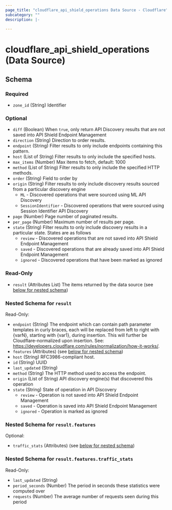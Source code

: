 ```yaml
---
page_title: "cloudflare_api_shield_operations Data Source - Cloudflare"
subcategory: ""
description: |-
  
---
```


# cloudflare_api_shield_operations (Data Source)




<!-- schema generated by tfplugindocs -->
## Schema

### Required

- `zone_id` (String) Identifier

### Optional

- `diff` (Boolean) When `true`, only return API Discovery results that are not saved into API Shield Endpoint Management
- `direction` (String) Direction to order results.
- `endpoint` (String) Filter results to only include endpoints containing this pattern.
- `host` (List of String) Filter results to only include the specified hosts.
- `max_items` (Number) Max items to fetch, default: 1000
- `method` (List of String) Filter results to only include the specified HTTP methods.
- `order` (String) Field to order by
- `origin` (String) Filter results to only include discovery results sourced from a particular discovery engine
  * `ML` - Discovered operations that were sourced using ML API Discovery
  * `SessionIdentifier` - Discovered operations that were sourced using Session Identifier API Discovery
- `page` (Number) Page number of paginated results.
- `per_page` (Number) Maximum number of results per page.
- `state` (String) Filter results to only include discovery results in a particular state. States are as follows
  * `review` - Discovered operations that are not saved into API Shield Endpoint Management
  * `saved` - Discovered operations that are already saved into API Shield Endpoint Management
  * `ignored` - Discovered operations that have been marked as ignored

### Read-Only

- `result` (Attributes List) The items returned by the data source (see [below for nested schema](#nestedatt--result))

<a id="nestedatt--result"></a>
### Nested Schema for `result`

Read-Only:

- `endpoint` (String) The endpoint which can contain path parameter templates in curly braces, each will be replaced from left to right with {varN}, starting with {var1}, during insertion. This will further be Cloudflare-normalized upon insertion. See: https://developers.cloudflare.com/rules/normalization/how-it-works/.
- `features` (Attributes) (see [below for nested schema](#nestedatt--result--features))
- `host` (String) RFC3986-compliant host.
- `id` (String) UUID
- `last_updated` (String)
- `method` (String) The HTTP method used to access the endpoint.
- `origin` (List of String) API discovery engine(s) that discovered this operation
- `state` (String) State of operation in API Discovery
  * `review` - Operation is not saved into API Shield Endpoint Management
  * `saved` - Operation is saved into API Shield Endpoint Management
  * `ignored` - Operation is marked as ignored

<a id="nestedatt--result--features"></a>
### Nested Schema for `result.features`

Optional:

- `traffic_stats` (Attributes) (see [below for nested schema](#nestedatt--result--features--traffic_stats))

<a id="nestedatt--result--features--traffic_stats"></a>
### Nested Schema for `result.features.traffic_stats`

Read-Only:

- `last_updated` (String)
- `period_seconds` (Number) The period in seconds these statistics were computed over
- `requests` (Number) The average number of requests seen during this period



